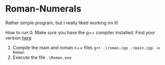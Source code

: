 ﻿# Roman-Numerals

Rather simple program, but I really liked working on it!

How to run
0. Make sure you have the g++ compiler installed. Find your version [here](https://www.mingw-w64.org/downloads/)
1. Compile the main and roman c++ files ```g++ .\roman.cpp .\main.cpp -o Roman```
2. Execute the file ```.\Roman.exe```

